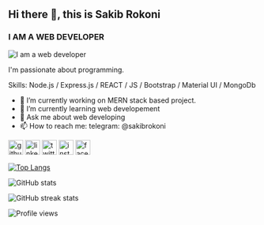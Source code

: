 ## Hi there 👋, this is Sakib Rokoni
### I AM A WEB DEVELOPER
![I am a web developer](https://developer.huawei.com/system/modules/org.opencms.portal.template.core/resources/images/support/banner-pc.jpg)

I'm passionate about programming.

Skills: Node.js / Express.js / REACT / JS / Bootstrap / Material UI / MongoDb

- 🔭 I’m currently working on MERN stack based project. 
- 🌱 I’m currently learning web developement 
- 💬 Ask me about web developing 
- 📫 How to reach me: telegram: @sakibrokoni 

[<img src='https://cdn.jsdelivr.net/npm/simple-icons@3.0.1/icons/github.svg' alt='github' height='30'>](https://github.com/sakibrokoni)
[<img src='https://cdn.jsdelivr.net/npm/simple-icons@3.0.1/icons/linkedin.svg' alt='linkedin' height='30'>](https://https://bd.linkedin.com/in/sakib-rokoni)
[<img src='https://cdn.jsdelivr.net/npm/simple-icons@3.0.1/icons/twitter.svg' alt='twitter' height='30'>](https://twitter.com/sakibrokoni)
[<img src='https://cdn.jsdelivr.net/npm/simple-icons@3.0.1/icons/instagram.svg' alt='instagram' height='30'>](https://www.instagram.com/sakib.rokoni/)
[<img src='https://cdn.jsdelivr.net/npm/simple-icons@3.0.1/icons/facebook.svg' alt='facebook' height='30'>](https://www.facebook.com/sakibrokoni)

<!-- [![trophy](https://github-profile-trophy.vercel.app/?username=sakibrokoni)](https://github.com/ryo-ma/github-profile-trophy) -->

[![Top Langs](https://github-readme-stats.vercel.app/api/top-langs/?username=sakibrokoni)](https://github.com/anuraghazra/github-readme-stats)

![GitHub stats](https://github-readme-stats.vercel.app/api?username=sakibrokoni&show_icons=true)  

<!-- ![GitHub Activity Graph](https://activity-graph.herokuapp.com/graph?username=sakibrokoni)   -->

![GitHub streak stats](https://github-readme-streak-stats.herokuapp.com/?user=sakibrokoni)  

![Profile views](https://gpvc.arturio.dev/sakibrokoni) 


